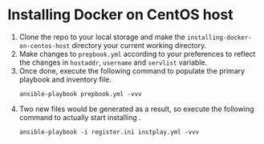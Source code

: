 # Installing Docker on CentOS host

1. Clone the repo to your local storage and make the `installing-docker-on-centos-host` directory your current working directory.
2. Make changes to `prepbook.yml` according to your preferences to reflect the changes in `hostaddr`, `username` and `servlist` variable.
3. Once done, execute the following command to populate the primary playbook and inventory file.
    ```
    ansible-playbook prepbook.yml -vvv
    ```
4. Two new files would be generated as a result, so execute the following command to actually start installing .
    ```
    ansible-playbook -i register.ini instplay.yml -vvv
    ```
